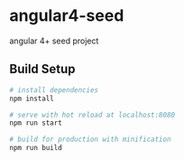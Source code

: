 # angular4-seed
angular 4+ seed project

## Build Setup

``` bash
# install dependencies
npm install

# serve with hot reload at localhost:8080
npm run start

# build for production with minification
npm run build
```